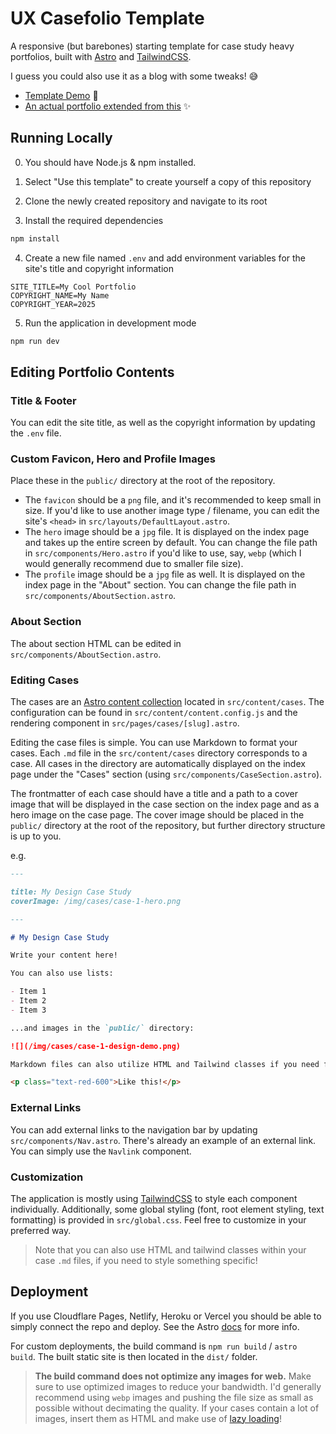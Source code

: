 # UX Casefolio Template

A responsive (but barebones) starting template for case study heavy portfolios, built with [Astro](https://astro.build) and [TailwindCSS](https://tailwindcss.com). 

I guess you could also use it as a blog with some tweaks! 😅 

- [Template Demo](https://ux-casefolio-template-demo.netlify.app/) 🚀
- [An actual portfolio extended from this](https://otsha.net) ✨

## Running Locally

0. You should have Node.js & npm installed.

1. Select "Use this template" to create yourself a copy of this repository

2. Clone the newly created repository and navigate to its root

3. Install the required dependencies

```bash
npm install
```

4. Create a new file named `.env` and add environment variables for the site's title and copyright information

```env
SITE_TITLE=My Cool Portfolio
COPYRIGHT_NAME=My Name
COPYRIGHT_YEAR=2025
```

5. Run the application in development mode

```bash
npm run dev
```

## Editing Portfolio Contents

### Title & Footer

You can edit the site title, as well as the copyright information by updating the `.env` file.

### Custom Favicon, Hero and Profile Images

Place these in the `public/` directory at the root of the repository.

- The `favicon` should be a `png` file, and it's recommended to keep small in size. If you'd like to use another image type / filename, you can edit the site's `<head>` in `src/layouts/DefaultLayout.astro`.
- The `hero` image should be a `jpg` file. It is displayed on the index page and takes up the entire screen by default. You can change the file path in `src/components/Hero.astro` if you'd like to use, say, `webp` (which I would generally recommend due to smaller file size).
- The `profile` image should be a `jpg` file as well. It is displayed on the index page in the "About" section. You can change the file path in `src/components/AboutSection.astro`.

### About Section

The about section HTML can be edited in `src/components/AboutSection.astro`.

### Editing Cases

The cases are an [Astro content collection](https://docs.astro.build/en/guides/content-collections/) located in `src/content/cases`. The configuration can be found in `src/content/content.config.js` and the rendering component in `src/pages/cases/[slug].astro`.

Editing the case files is simple. You can use Markdown to format your cases. Each `.md` file in the `src/content/cases` directory corresponds to a case. All cases in the directory are automatically displayed on the index page under the "Cases" section (using `src/components/CaseSection.astro`).

The frontmatter of each case should have a title and a path to a cover image that will be displayed in the case section on the index page and as a hero image on the case page. The cover image should be placed in the `public/` directory at the root of the repository, but further directory structure is up to you.

e.g.
```md
---

title: My Design Case Study
coverImage: /img/cases/case-1-hero.png

---

# My Design Case Study

Write your content here!

You can also use lists:

- Item 1
- Item 2
- Item 3

...and images in the `public/` directory:

![](/img/cases/case-1-design-demo.png)

Markdown files can also utilize HTML and Tailwind classes if you need further customization!

<p class="text-red-600">Like this!</p>
```

### External Links

You can add external links to the navigation bar by updating `src/components/Nav.astro`. There's already an example of an external link. You can simply use the `Navlink` component.

### Customization

The application is mostly using [TailwindCSS](https://tailwindcss.com) to style each component individually. Additionally, some global styling (font, root element styling, text formatting) is provided in `src/global.css`. Feel free to customize in your preferred way. 

> Note that you can also use HTML and tailwind classes within your case `.md` files, if you need to style something specific!

## Deployment

If you use Cloudflare Pages, Netlify, Heroku or Vercel you should be able to simply connect the repo and deploy. See the Astro [docs](https://docs.astro.build/en/guides/deploy/) for more info.

For custom deployments, the build command is `npm run build` / `astro build`. The built static site is then located in the `dist/` folder.

> **The build command does not optimize any images for web.** Make sure to use optimized images to reduce your bandwidth. I'd generally recommend using `webp` images and pushing the file size as small as possible without decimating the quality. If your cases contain a lot of images, insert them as HTML and make use of [lazy loading](https://developer.mozilla.org/en-US/docs/Web/Performance/Lazy_loading#images_and_iframes)!
